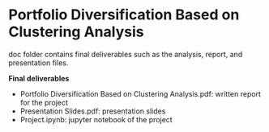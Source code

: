 # Portfolio Diversification Based on Clustering Analysis
doc folder contains final deliverables such as the analysis, report, and presentation files.

**Final deliverables**
+ Portfolio Diversification Based on Clustering Analysis.pdf: written report for the project
+ Presentation Slides.pdf: presentation slides
+ Project.ipynb: jupyter notebook of the project
